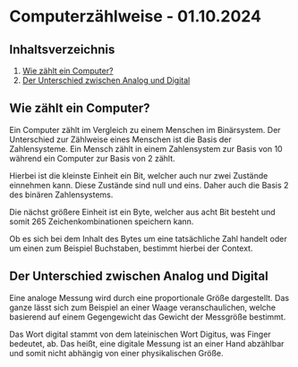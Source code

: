# Computerzählweise - 01.10.2024


## Inhaltsverzeichnis

1. [Wie zählt ein Computer?](#wie-z-hlt-ein-computer)
2. [Der Unterschied zwischen Analog und Digital](#der-unterschied-zwischen-analog-und-digital)


## Wie zählt ein Computer?

Ein Computer zählt im Vergleich zu einem Menschen im Binärsystem. Der Unterschied zur Zählweise eines Menschen ist
die Basis der Zahlensysteme. Ein Mensch zählt in einem Zahlensystem zur Basis von 10 während ein Computer zur Basis von
2 zählt.

Hierbei ist die kleinste Einheit ein Bit, welcher auch nur zwei Zustände einnehmen kann. Diese Zustände sind null und
eins. Daher auch die Basis 2 des binären Zahlensystems.

Die nächst größere Einheit ist ein Byte, welcher aus acht Bit besteht und somit 265 Zeichenkombinationen speichern kann.

Ob es sich bei dem Inhalt des Bytes um eine tatsächliche Zahl handelt oder um einen zum Beispiel Buchstaben, bestimmt
hierbei der Context.


## Der Unterschied zwischen Analog und Digital

Eine analoge Messung wird durch eine proportionale Größe dargestellt. Das ganze lässt sich zum Beispiel an einer Waage
veranschaulichen, welche basierend auf einem Gegengewicht das Gewicht der Messgröße bestimmt.

Das Wort digital stammt von dem lateinischen Wort Digitus, was Finger bedeutet, ab. Das heißt, eine digitale Messung ist
an einer Hand abzählbar und somit nicht abhängig von einer physikalischen Größe.